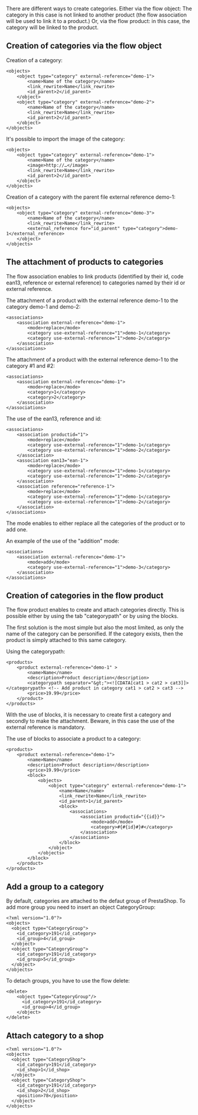 There are different ways to create categories. Either via the flow object: The category in this case is not linked to another product (the flow association will be used to link it to a product.) Or, via the flow product: in this case, the category will be linked to the product. 

## Creation of categories via the flow object

Creation of a category:

```
<objects>
	<object type="category" external-reference="demo-1">
		<name>Name of the category</name>
		<link_rewrite>Name</link_rewrite>
		<id_parent>2</id_parent>
	</object>
	<object type="category" external-reference="demo-2">
		<name>Name of the category</name>
		<link_rewrite>Name</link_rewrite>
		<id_parent>2</id_parent>
	</object>
</objects>
```

It's possible to import the image of the category:

```
<objects>
	<object type="category" external-reference="demo-1">
		<name>Name of the category</name>
		<image>http://…</image>
		<link_rewrite>Name</link_rewrite>
		<id_parent>2</id_parent>
	</object>
</objects>
```

Creation of a category with the parent file external reference demo-1:

```
<objects>
	<object type="category" external-reference="demo-3">
		<name>Name of the category</name>
		<link_rewrite>Name</link_rewrite>
		<external_reference for="id_parent" type="category">demo-1</external_reference>
	</object>
</objects>
```

## The attachment of products to categories

The flow association enables to link products (identified by their id, code ean13, reference or external reference) to categories named by their id or external reference.

The attachment of a product with the external reference demo-1 to the category demo-1 and demo-2:

```
<associations>
	<association external-reference="demo-1">
		<mode>replace</mode>
		<category use-external-reference="1">demo-1</category>
		<category use-external-reference="1">demo-2</category>
	</association>
</associations>
```

The attachment of a product with the external reference demo-1 to the category #1 and #2:

```
<associations>
	<association external-reference="demo-1">
		<mode>replace</mode>
		<category>1</category>
		<category>2</category>
	</association>
</associations>
```

The use of the ean13, reference and id:

```
<associations>
	<association productid="1">
		<mode>replace</mode>
		<category use-external-reference="1">demo-1</category>
		<category use-external-reference="1">demo-2</category>
	</association>
	<association ean13="ean-1">
		<mode>replace</mode>
		<category use-external-reference="1">demo-1</category>
		<category use-external-reference="1">demo-2</category>
	</association>
	<association reference="reference-1">
		<mode>replace</mode>
		<category use-external-reference="1">demo-1</category>
		<category use-external-reference="1">demo-2</category>
	</association>
</associations>
```

The mode enables to either replace all the categories of the product or to add one.

An example of the use of the "addition" mode:

```
<associations>
	<association external-reference="demo-1">
		<mode>add</mode>
		<category use-external-reference="1">demo-3</category>
	</association>
</associations>
```

## Creation of categories in the flow product

The flow product enables to create and attach categories directly. This is possible either by using the tab "categorypath" or by using the blocks.

The first solution is the most simple but also the most limited, as only the name of the category can be personified. If the category exists, then the product is simply attached to this same category. 

Using the categorypath:

```
<products>
	<product external-reference="demo-1" >
		<name>Name</name>
		<description>Product description</description>
		<categorypath separator="&gt;"><![CDATA[cat1 > cat2 > cat3]]></categorypath> <!-- Add product in category cat1 > cat2 > cat3 -->
		<price>19.99</price>
	</product>
</products>
```

With the use of blocks, it is necessary to create first a category and secondly to make the attachment. Beware, in this case the use of the external reference is mandatory. 

The use of blocks to associate a product to a category:

```
<products>
	<product external-reference="demo-1">
		<name>Name</name>
		<description>Product description</description>
		<price>19.99</price>
		<block>
			<objects>
				<object type="category" external-reference="demo-1">
					<name>Name</name>
					<link_rewrite>Name</link_rewrite>
					<id_parent>1</id_parent>
					<block>
						<associations>
							<association productid="{{id}}">
								<mode>add</mode>
								<category>#{#{id}#}#</category>
							</association>
						</associations>
					</block>
				</object>
			</objects>
		</block>
	</product>
</products>
```

## Add a group to a category

By default, categories are attached to the defaut group of PrestaShop. To add more group you need to insert an object CategoryGroup:

```
<?xml version="1.0"?>
<objects>
  <object type="CategoryGroup">
	<id_category>191</id_category>
	<id_group>4</id_group>
  </object>
  <object type="CategoryGroup">
	<id_category>191</id_category>
	<id_group>5</id_group>
  </object>
</objects>
```

To detach groups, you have to use the flow delete:

```
<delete>
    <object type="CategoryGroup"/>
      <id_category>191</id_category>
      <id_group>4</id_group>
    </object>
</delete>
```


## Attach category to a shop

```
<?xml version="1.0"?>
<objects>
  <object type="CategoryShop">
	<id_category>191</id_category>
	<id_shop>1</id_shop>
  </object>
  <object type="CategoryShop">
	<id_category>191</id_category>
	<id_shop>2</id_shop>
	<position>78</position>
  </object>
</objects>
```
